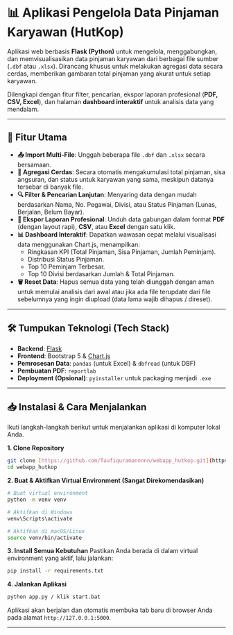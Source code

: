 # 📊 Aplikasi Pengelola Data Pinjaman Karyawan (HutKop)

Aplikasi web berbasis **Flask (Python)** untuk mengelola, menggabungkan, dan memvisualisasikan data pinjaman karyawan dari berbagai file sumber (`.dbf` atau `.xlsx`). Dirancang khusus untuk melakukan agregasi data secara cerdas, memberikan gambaran total pinjaman yang akurat untuk setiap karyawan.

Dilengkapi dengan fitur filter, pencarian, ekspor laporan profesional (**PDF, CSV, Excel**), dan halaman **dashboard interaktif** untuk analisis data yang mendalam.

---

## 🚀 Fitur Utama

-   **📤 Import Multi-File**: Unggah beberapa file `.dbf` dan `.xlsx` secara bersamaan.
-   **🧠 Agregasi Cerdas**: Secara otomatis mengakumulasi total pinjaman, sisa angsuran, dan status untuk karyawan yang sama, meskipun datanya tersebar di banyak file.
-   **🔍 Filter & Pencarian Lanjutan**: Menyaring data dengan mudah berdasarkan Nama, No. Pegawai, Divisi, atau Status Pinjaman (Lunas, Berjalan, Belum Bayar).
-   **📄 Ekspor Laporan Profesional**: Unduh data gabungan dalam format **PDF** (dengan layout rapi), **CSV**, atau **Excel** dengan satu klik.
-   **📊 Dashboard Interaktif**: Dapatkan wawasan cepat melalui visualisasi data menggunakan Chart.js, menampilkan:
    -   Ringkasan KPI (Total Pinjaman, Sisa Pinjaman, Jumlah Peminjam).
    -   Distribusi Status Pinjaman.
    -   Top 10 Peminjam Terbesar.
    -   Top 10 Divisi berdasarkan Jumlah & Total Pinjaman.
-   **🗑️ Reset Data**: Hapus semua data yang telah diunggah dengan aman untuk memulai analisis dari awal atau jika ada file terupdate dari file sebelumnya yang ingin diupload (data lama wajib dihapus / direset).

---

## 🛠️ Tumpukan Teknologi (Tech Stack)

-   **Backend**: [Flask](https://flask.palletsprojects.com/)
-   **Frontend**: Bootstrap 5 & [Chart.js](https://www.chartjs.org/)
-   **Pemrosesan Data**: `pandas` (untuk Excel) & `dbfread` (untuk DBF)
-   **Pembuatan PDF**: `reportlab`
-   **Deployment (Opsional)**: `pyinstaller` untuk packaging menjadi `.exe`

---

## 📥 Instalasi & Cara Menjalankan

Ikuti langkah-langkah berikut untuk menjalankan aplikasi di komputer lokal Anda.

**1. Clone Repository**
```bash
git clone [https://github.com/Taufiquramannnnn/webapp_hutkop.git](https://github.com/Taufiquramannnnn/webapp_hutkop.git)
cd webapp_hutkop
```

**2. Buat & Aktifkan Virtual Environment (Sangat Direkomendasikan)**
```bash
# Buat virtual environment
python -m venv venv

# Aktifkan di Windows
venv\Scripts\activate

# Aktifkan di macOS/Linux
source venv/bin/activate
```

**3. Install Semua Kebutuhan**
Pastikan Anda berada di dalam virtual environment yang aktif, lalu jalankan:
```bash
pip install -r requirements.txt
```

**4. Jalankan Aplikasi**
```bash
python app.py / klik start.bat
```
Aplikasi akan berjalan dan otomatis membuka tab baru di browser Anda pada alamat `http://127.0.0.1:5000`.

---